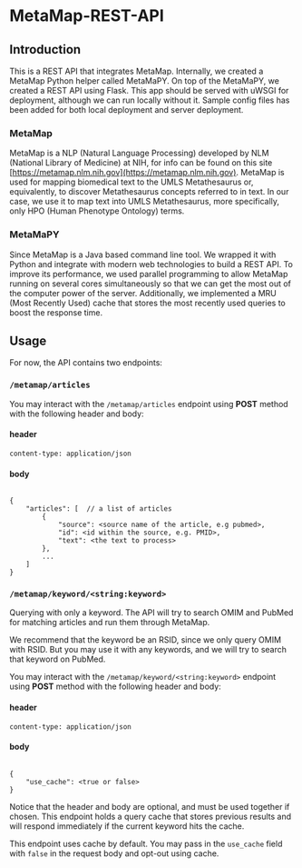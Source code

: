 # MetaMap-REST-API

## Introduction

This is a REST API that integrates MetaMap. Internally, we created a MetaMap Python helper called MetaMaPY. On top of the MetaMaPY, we created a REST API using Flask. This app should be served with uWSGI for deployment, although we can run locally without it. Sample config files has been added for both local deployment and server deployment.

### MetaMap
MetaMap is a NLP (Natural Language Processing) developed by NLM (National Library of Medicine) at NIH, for info can be found on this site [https://metamap.nlm.nih.gov](https://metamap.nlm.nih.gov). MetaMap is used for mapping biomedical text to the UMLS Metathesaurus or, equivalently, to discover Metathesaurus concepts referred to in text. In our case, we use it to map text into UMLS Metathesaurus, more specifically, only HPO (Human Phenotype Ontology) terms.

### MetaMaPY
Since MetaMap is a Java based command line tool. We wrapped it with Python and integrate with modern web technologies to build a REST API. To improve its performance, we used parallel programming to allow MetaMap running on several cores simultaneously so that we can get the most out of the computer power of the server. Additionally, we implemented a MRU (Most Recently Used) cache that stores the most recently used queries to boost the response time.

## Usage

For now, the API contains two endpoints:

### `/metamap/articles`

You may interact with the `/metamap/articles` endpoint using **POST** method with the following header and body:

#### header

```
content-type: application/json
```

#### body

```

{
    "articles": [  // a list of articles
        {
            "source": <source name of the article, e.g pubmed>,
            "id": <id within the source, e.g. PMID>,
            "text": <the text to process>
        },
        ...
    ]
}
```

### `/metamap/keyword/<string:keyword>`

Querying with only a keyword. The API will try to search OMIM and PubMed for matching articles and run them through MetaMap. 

We recommend that the keyword be an RSID, since we only query OMIM with RSID. But you may use it with any keywords, and we will try to search that keyword on PubMed.

You may interact with the `/metamap/keyword/<string:keyword>` endpoint using **POST** method with the following header and body:

#### header

```
content-type: application/json
```

#### body

```

{
    "use_cache": <true or false>
}
```

Notice that the header and body are optional, and must be used together if chosen. This endpoint holds a query cache that stores previous results and will respond immediately if the current keyword hits the cache.

This endpoint uses cache by default. You may pass in the `use_cache` field with `false` in the request body and opt-out using cache.
 